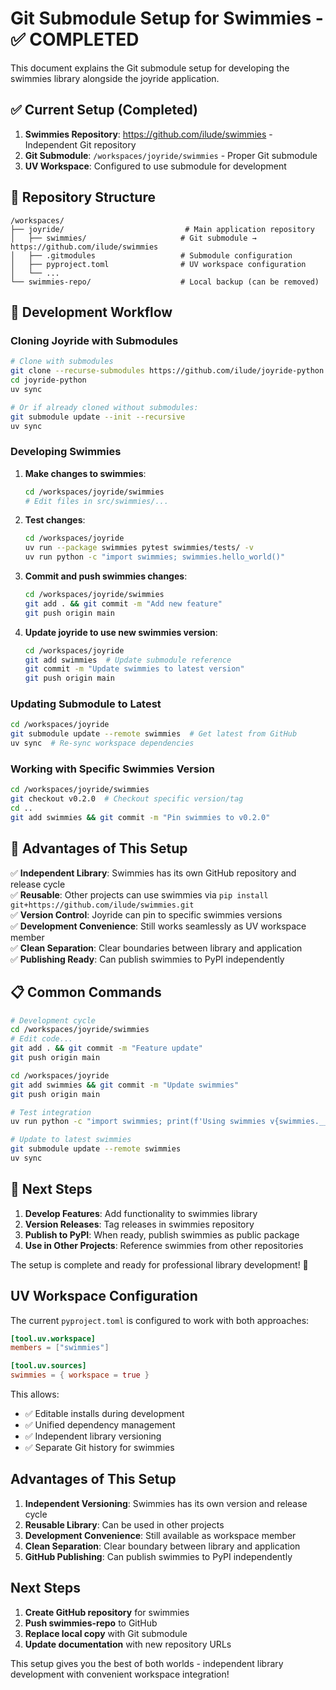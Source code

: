 # Git Submodule Setup for Swimmies - ✅ COMPLETED

This document explains the Git submodule setup for developing the swimmies library alongside the joyride application.

## ✅ Current Setup (Completed)

1. **Swimmies Repository**: https://github.com/ilude/swimmies - Independent Git repository
2. **Git Submodule**: `/workspaces/joyride/swimmies` - Proper Git submodule 
3. **UV Workspace**: Configured to use submodule for development

## 📁 Repository Structure

```
/workspaces/
├── joyride/                           # Main application repository
│   ├── swimmies/                     # Git submodule → https://github.com/ilude/swimmies
│   ├── .gitmodules                   # Submodule configuration
│   ├── pyproject.toml                # UV workspace configuration
│   └── ...
└── swimmies-repo/                    # Local backup (can be removed)
```

## 🚀 Development Workflow

### Cloning Joyride with Submodules

```bash
# Clone with submodules
git clone --recurse-submodules https://github.com/ilude/joyride-python.git
cd joyride-python
uv sync

# Or if already cloned without submodules:
git submodule update --init --recursive
uv sync
```

### Developing Swimmies

1. **Make changes to swimmies**:
   ```bash
   cd /workspaces/joyride/swimmies
   # Edit files in src/swimmies/...
   ```

2. **Test changes**:
   ```bash
   cd /workspaces/joyride
   uv run --package swimmies pytest swimmies/tests/ -v
   uv run python -c "import swimmies; swimmies.hello_world()"
   ```

3. **Commit and push swimmies changes**:
   ```bash
   cd /workspaces/joyride/swimmies
   git add . && git commit -m "Add new feature"
   git push origin main
   ```

4. **Update joyride to use new swimmies version**:
   ```bash
   cd /workspaces/joyride
   git add swimmies  # Update submodule reference
   git commit -m "Update swimmies to latest version"
   git push origin main
   ```

### Updating Submodule to Latest

```bash
cd /workspaces/joyride
git submodule update --remote swimmies  # Get latest from GitHub
uv sync  # Re-sync workspace dependencies
```

### Working with Specific Swimmies Version

```bash
cd /workspaces/joyride/swimmies
git checkout v0.2.0  # Checkout specific version/tag
cd ..
git add swimmies && git commit -m "Pin swimmies to v0.2.0"
```

## 🎯 Advantages of This Setup

✅ **Independent Library**: Swimmies has its own GitHub repository and release cycle  
✅ **Reusable**: Other projects can use swimmies via `pip install git+https://github.com/ilude/swimmies.git`  
✅ **Version Control**: Joyride can pin to specific swimmies versions  
✅ **Development Convenience**: Still works seamlessly as UV workspace member  
✅ **Clean Separation**: Clear boundaries between library and application  
✅ **Publishing Ready**: Can publish swimmies to PyPI independently  

## 📋 Common Commands

```bash
# Development cycle
cd /workspaces/joyride/swimmies
# Edit code...
git add . && git commit -m "Feature update"
git push origin main

cd /workspaces/joyride  
git add swimmies && git commit -m "Update swimmies"
git push origin main

# Test integration
uv run python -c "import swimmies; print(f'Using swimmies v{swimmies.__version__}')"

# Update to latest swimmies
git submodule update --remote swimmies
uv sync
```

## 🌟 Next Steps

1. **Develop Features**: Add functionality to swimmies library
2. **Version Releases**: Tag releases in swimmies repository  
3. **Publish to PyPI**: When ready, publish swimmies as public package
4. **Use in Other Projects**: Reference swimmies from other repositories

The setup is complete and ready for professional library development! 🎉

## UV Workspace Configuration

The current `pyproject.toml` is configured to work with both approaches:

```toml
[tool.uv.workspace]
members = ["swimmies"]

[tool.uv.sources]
swimmies = { workspace = true }
```

This allows:
- ✅ Editable installs during development
- ✅ Unified dependency management
- ✅ Independent library versioning
- ✅ Separate Git history for swimmies

## Advantages of This Setup

1. **Independent Versioning**: Swimmies has its own version and release cycle
2. **Reusable Library**: Can be used in other projects
3. **Development Convenience**: Still available as workspace member
4. **Clean Separation**: Clear boundary between library and application
5. **GitHub Publishing**: Can publish swimmies to PyPI independently

## Next Steps

1. **Create GitHub repository** for swimmies
2. **Push swimmies-repo** to GitHub  
3. **Replace local copy** with Git submodule
4. **Update documentation** with new repository URLs

This setup gives you the best of both worlds - independent library development with convenient workspace integration!
